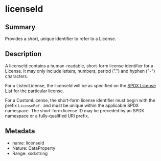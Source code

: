 <!-- Automatically generated by spec-parser v2.0.0 on 2023-12-27T15:02:03.969017+00:00 -->
<!-- SPDX-License-Identifier: Community-Spec-1.0 -->

# licenseId

## Summary

Provides a short, unique identifier to refer to a License.


## Description

A licenseId contains a human-readable, short-form license identifier for a
License. It may only include letters, numbers, period (".") and hyphen ("-")
characters.

For a ListedLicense, the licenseId will be as specified on the
[SPDX License List](https://spdx.org/licenses) for the particular license.

For a CustomLicense, the short-form license identifier must begin with the
prefix `LicenseRef-` and must be unique within the applicable SPDX namespace.
The short-form license ID may be preceded by an SPDX namespace or a
fully-qualified URI prefix.


## Metadata

- name: licenseId
- Nature: DataProperty
- Range: xsd:string




